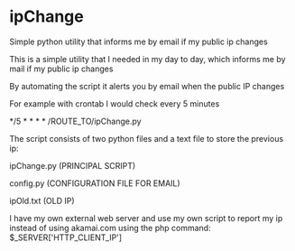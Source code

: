 # ipChange
Simple python utility that informs me by email if my public ip changes

This is a simple utility that I needed in my day to day, which informs me by mail if my public ip changes

By automating the script it alerts you by email when the public IP changes

For example with crontab I would check every 5 minutes

*/5 * * * * /ROUTE_TO/ipChange.py

The script consists of two python files and a text file to store the previous ip:

ipChange.py (PRINCIPAL SCRIPT)

config.py (CONFIGURATION FILE FOR EMAIL)

ipOld.txt (OLD IP)

I have my own external web server and use my own script to report my ip instead of using akamai.com using the php command: $_SERVER['HTTP_CLIENT_IP']
